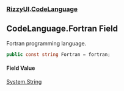 ### [RizzyUI](RizzyUI 'RizzyUI').[CodeLanguage](RizzyUI.CodeLanguage 'RizzyUI.CodeLanguage')

## CodeLanguage.Fortran Field

Fortran programming language.

```csharp
public const string Fortran = fortran;
```

#### Field Value
[System.String](https://docs.microsoft.com/en-us/dotnet/api/System.String 'System.String')